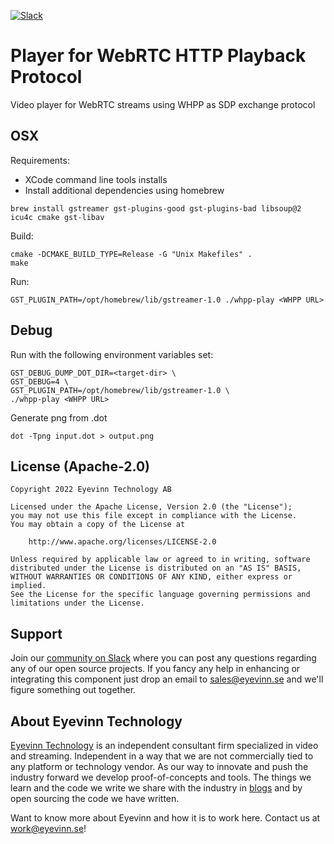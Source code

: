 [![Slack](http://slack.streamingtech.se/badge.svg)](http://slack.streamingtech.se)

# Player for WebRTC HTTP Playback Protocol

Video player for WebRTC streams using WHPP as SDP exchange protocol

## OSX

Requirements:
- XCode command line tools installs
- Install additional dependencies using homebrew

```
brew install gstreamer gst-plugins-good gst-plugins-bad libsoup@2 icu4c cmake gst-libav
```

Build:

```
cmake -DCMAKE_BUILD_TYPE=Release -G "Unix Makefiles" .
make
```

Run:

```
GST_PLUGIN_PATH=/opt/homebrew/lib/gstreamer-1.0 ./whpp-play <WHPP URL>
```

## Debug

Run with the following environment variables set:

```
GST_DEBUG_DUMP_DOT_DIR=<target-dir> \
GST_DEBUG=4 \
GST_PLUGIN_PATH=/opt/homebrew/lib/gstreamer-1.0 \
./whpp-play <WHPP URL>
```

Generate png from .dot
```
dot -Tpng input.dot > output.png
```

## License (Apache-2.0)

```
Copyright 2022 Eyevinn Technology AB

Licensed under the Apache License, Version 2.0 (the "License");
you may not use this file except in compliance with the License.
You may obtain a copy of the License at

    http://www.apache.org/licenses/LICENSE-2.0

Unless required by applicable law or agreed to in writing, software
distributed under the License is distributed on an "AS IS" BASIS,
WITHOUT WARRANTIES OR CONDITIONS OF ANY KIND, either express or implied.
See the License for the specific language governing permissions and
limitations under the License.
```

## Support

Join our [community on Slack](http://slack.streamingtech.se) where you can post any questions regarding any of our open source projects. If you fancy any help in enhancing or integrating this component just drop an email to sales@eyevinn.se and we'll figure something out together.

## About Eyevinn Technology

[Eyevinn Technology](https://www.eyevinntechnology.se) is an independent consultant firm specialized in video and streaming. Independent in a way that we are not commercially tied to any platform or technology vendor. As our way to innovate and push the industry forward we develop proof-of-concepts and tools. The things we learn and the code we write we share with the industry in [blogs](https://dev.to/video) and by open sourcing the code we have written.

Want to know more about Eyevinn and how it is to work here. Contact us at work@eyevinn.se!
